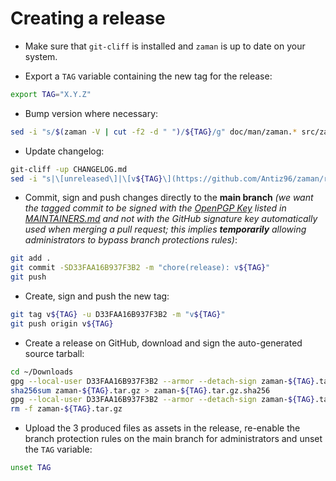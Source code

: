# Creating a release

- Make sure that `git-cliff` is installed and `zaman` is up to date on your system.

- Export a `TAG` variable containing the new tag for the release:

```bash
export TAG="X.Y.Z"
```

- Bump version where necessary:

```bash
sed -i "s/$(zaman -V | cut -f2 -d " ")/${TAG}/g" doc/man/zaman.* src/zaman.sh
```

- Update changelog:

```bash
git-cliff -up CHANGELOG.md
sed -i "s|\[unreleased\]|\[v${TAG}\](https://github.com/Antiz96/zaman/releases/tag/v${TAG})\ -\ $(date '+%Y-%m-%d')|g" CHANGELOG.md
```

- Commit, sign and push changes directly to the **main branch** *(we want the tagged commit to be signed with the [OpenPGP Key](https://keyserver.ubuntu.com/pks/lookup?search=D33FAA16B937F3B2&fingerprint=on&op=index) listed in [MAINTAINERS.md](https://github.com/Antiz96/zaman/blob/main/MAINTAINERS.md) and not with the GitHub signature key automatically used when merging a pull request; this implies **temporarily** allowing administrators to bypass branch protections rules)*:

```bash
git add .
git commit -SD33FAA16B937F3B2 -m "chore(release): v${TAG}"
git push
```

- Create, sign and push the new tag:

```bash
git tag v${TAG} -u D33FAA16B937F3B2 -m "v${TAG}"
git push origin v${TAG}
```

- Create a release on GitHub, download and sign the auto-generated source tarball:

```bash
cd ~/Downloads
gpg --local-user D33FAA16B937F3B2 --armor --detach-sign zaman-${TAG}.tar.gz
sha256sum zaman-${TAG}.tar.gz > zaman-${TAG}.tar.gz.sha256
gpg --local-user D33FAA16B937F3B2 --armor --detach-sign zaman-${TAG}.tar.gz.sha256
rm -f zaman-${TAG}.tar.gz
```

- Upload the 3 produced files as assets in the release, re-enable the branch protection rules on the main branch for administrators and unset the `TAG` variable:

```bash
unset TAG
```
